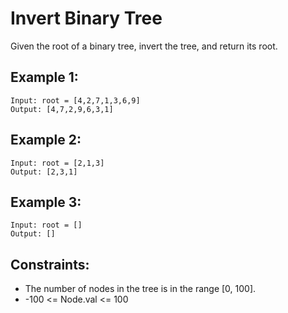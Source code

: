 # Invert Binary Tree

Given the root of a binary tree, invert the tree, and return its root.

## Example 1:

    Input: root = [4,2,7,1,3,6,9]
    Output: [4,7,2,9,6,3,1]

## Example 2:

    Input: root = [2,1,3]
    Output: [2,3,1]

## Example 3:

    Input: root = []
    Output: []

## Constraints:

* The number of nodes in the tree is in the range [0, 100].
* -100 <= Node.val <= 100

